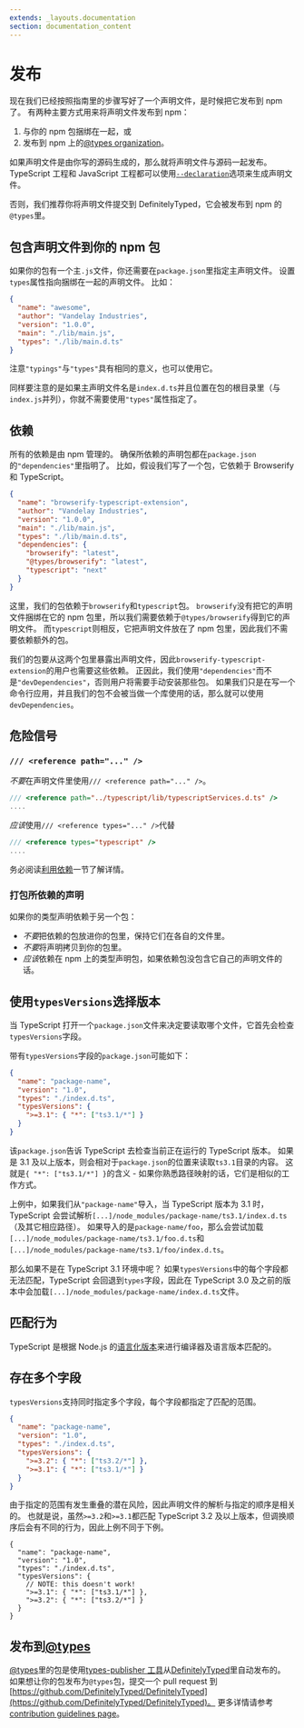 ```yaml
---
extends: _layouts.documentation
section: documentation_content
---
```


# 发布

现在我们已经按照指南里的步骤写好了一个声明文件，是时候把它发布到 npm 了。
有两种主要方式用来将声明文件发布到 npm：

1. 与你的 npm 包捆绑在一起，或
2. 发布到 npm 上的[@types organization](https://www.npmjs.com/~types)。

如果声明文件是由你写的源码生成的，那么就将声明文件与源码一起发布。
TypeScript 工程和 JavaScript 工程都可以使用[`--declaration`](/tsconfig#declaration)选项来生成声明文件。

否则，我们推荐你将声明文件提交到 DefinitelyTyped，它会被发布到 npm 的`@types`里。

## 包含声明文件到你的 npm 包

如果你的包有一个主`.js`文件，你还需要在`package.json`里指定主声明文件。
设置`types`属性指向捆绑在一起的声明文件。 比如：

```json
{
  "name": "awesome",
  "author": "Vandelay Industries",
  "version": "1.0.0",
  "main": "./lib/main.js",
  "types": "./lib/main.d.ts"
}
```

注意`"typings"`与`"types"`具有相同的意义，也可以使用它。

同样要注意的是如果主声明文件名是`index.d.ts`并且位置在包的根目录里（与`index.js`并列），你就不需要使用`"types"`属性指定了。

## 依赖

所有的依赖是由 npm 管理的。
确保所依赖的声明包都在`package.json`的`"dependencies"`里指明了。
比如，假设我们写了一个包，它依赖于 Browserify 和 TypeScript。

```json
{
  "name": "browserify-typescript-extension",
  "author": "Vandelay Industries",
  "version": "1.0.0",
  "main": "./lib/main.js",
  "types": "./lib/main.d.ts",
  "dependencies": {
    "browserify": "latest",
    "@types/browserify": "latest",
    "typescript": "next"
  }
}
```

这里，我们的包依赖于`browserify`和`typescript`包。 `browserify`没有把它的声明文件捆绑在它的 npm 包里，所以我们需要依赖于`@types/browserify`得到它的声明文件。
而`typescript`则相反，它把声明文件放在了 npm 包里，因此我们不需要依赖额外的包。

我们的包要从这两个包里暴露出声明文件，因此`browserify-typescript-extension`的用户也需要这些依赖。 正因此，我们使用`"dependencies"`而不是`"devDependencies"`，否则用户将需要手动安装那些包。 如果我们只是在写一个命令行应用，并且我们的包不会被当做一个库使用的话，那么就可以使用`devDependencies`。

## 危险信号

### `/// <reference path="..." />`

*不要*在声明文件里使用`/// <reference path="..." />`。

```ts
/// <reference path="../typescript/lib/typescriptServices.d.ts" />
....
```

*应该*使用`/// <reference types="..." />`代替

```ts
/// <reference types="typescript" />
....
```

务必阅读[利用依赖](./library-structures.md#利用依赖)一节了解详情。

### 打包所依赖的声明

如果你的类型声明依赖于另一个包：

- *不要*把依赖的包放进你的包里，保持它们在各自的文件里。
- *不要*将声明拷贝到你的包里。
- *应该*依赖在 npm 上的类型声明包，如果依赖包没包含它自己的声明文件的话。

## 使用`typesVersions`选择版本

当 TypeScript 打开一个`package.json`文件来决定要读取哪个文件，它首先会检查`typesVersions`字段。

带有`typesVersions`字段的`package.json`可能如下：

```json
{
  "name": "package-name",
  "version": "1.0",
  "types": "./index.d.ts",
  "typesVersions": {
    ">=3.1": { "*": ["ts3.1/*"] }
  }
}
```

该`package.json`告诉 TypeScript 去检查当前正在运行的 TypeScript 版本。
如果是 3.1 及以上版本，则会相对于`package.json`的位置来读取`ts3.1`目录的内容。
这就是`{ "*": ["ts3.1/*"] }`的含义 - 如果你熟悉路径映射的话，它们是相似的工作方式。

上例中，如果我们从`"package-name"`导入，当 TypeScript 版本为 3.1 时，TypeScript 会尝试解析`[...]/node_modules/package-name/ts3.1/index.d.ts`（及其它相应路径）。
如果导入的是`package-name/foo`，那么会尝试加载`[...]/node_modules/package-name/ts3.1/foo.d.ts`和`[...]/node_modules/package-name/ts3.1/foo/index.d.ts`。

那么如果不是在 TypeScript 3.1 环境中呢？
如果`typesVersions`中的每个字段都无法匹配，TypeScript 会回退到`types`字段，因此在 TypeScript 3.0 及之前的版本中会加载`[...]/node_modules/package-name/index.d.ts`文件。

## 匹配行为

TypeScript 是根据 Node.js 的[语言化版本](https://github.com/npm/node-semver#ranges)来进行编译器及语言版本匹配的。

## 存在多个字段

`typesVersions`支持同时指定多个字段，每个字段都指定了匹配的范围。

```json tsconfig
{
  "name": "package-name",
  "version": "1.0",
  "types": "./index.d.ts",
  "typesVersions": {
    ">=3.2": { "*": ["ts3.2/*"] },
    ">=3.1": { "*": ["ts3.1/*"] }
  }
}
```

由于指定的范围有发生重叠的潜在风险，因此声明文件的解析与指定的顺序是相关的。
也就是说，虽然`>=3.2`和`>=3.1`都匹配 TypeScript 3.2 及以上版本，但调换顺序后会有不同的行为，因此上例不同于下例。

```jsonc tsconfig
{
  "name": "package-name",
  "version": "1.0",
  "types": "./index.d.ts",
  "typesVersions": {
    // NOTE: this doesn't work!
    ">=3.1": { "*": ["ts3.1/*"] },
    ">=3.2": { "*": ["ts3.2/*"] }
  }
}
```

## 发布到[@types](https://www.npmjs.com/~types)

[@types](https://www.npmjs.com/~types)里的包是使用[types-publisher 工具](https://github.com/Microsoft/types-publisher)从[DefinitelyTyped](https://github.com/DefinitelyTyped/DefinitelyTyped)里自动发布的。
如果想让你的包发布为`@types`包，提交一个 pull request 到[https://github.com/DefinitelyTyped/DefinitelyTyped](https://github.com/DefinitelyTyped/DefinitelyTyped)。
更多详情请参考[contribution guidelines page](http://definitelytyped.org/guides/contributing.html)。
